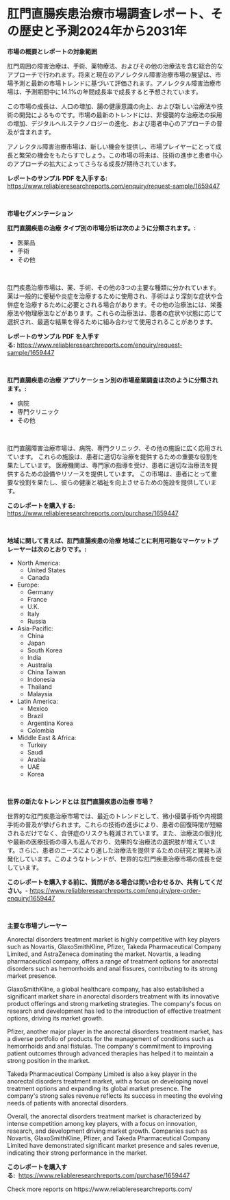 <p><h1>肛門直腸疾患治療市場調査レポート、その歴史と予測2024年から2031年</h1></p><p><strong>市場の概要とレポートの対象範囲</strong></p>
<p><p>肛門周囲の障害治療は、手術、薬物療法、およびその他の治療法を含む総合的なアプローチで行われます。将来と現在のアノレクタル障害治療市場の展望は、市場予測と最新の市場トレンドに基づいて評価されます。アノレクタル障害治療市場は、予測期間中に14.1%の年間成長率で成長すると予想されています。</p><p>この市場の成長は、人口の増加、腸の健康意識の向上、および新しい治療法や技術の開発によるものです。市場の最新のトレンドには、非侵襲的な治療法の採用の増加、デジタルヘルステクノロジーの進化、および患者中心のアプローチの普及が含まれます。</p><p>アノレクタル障害治療市場は、新しい機会を提供し、市場プレイヤーにとって成長と繁栄の機会をもたらすでしょう。この市場の将来は、技術の進歩と患者中心のアプローチの拡大によってさらなる成長が期待されています。</p></p>
<p><strong>レポートのサンプル PDF を入手する:</strong> <a href="https://www.reliableresearchreports.com/enquiry/request-sample/1659447">https://www.reliableresearchreports.com/enquiry/request-sample/1659447</a></p>
<p>&nbsp;</p>
<p><strong>市場セグメンテーション</strong></p>
<p><strong>肛門直腸疾患の治療 タイプ別の市場分析は次のように分類されます。:</strong></p>
<p><ul><li>医薬品</li><li>手術</li><li>その他</li></ul></p>
<p>&nbsp;</p>
<p><p>肛門疾患治療市場は、薬、手術、その他の3つの主要な種類に分かれています。薬は一般的に便秘や炎症を治療するために使用され、手術はより深刻な症状や合併症を治療するために必要とされる場合があります。その他の治療法には、栄養療法や物理療法などがあります。これらの治療法は、患者の症状や状態に応じて選択され、最適な結果を得るために組み合わせて使用されることがあります。</p></p>
<p><strong>レポートのサンプル PDF を入手する:</strong>&nbsp;<a href="https://www.reliableresearchreports.com/enquiry/request-sample/1659447">https://www.reliableresearchreports.com/enquiry/request-sample/1659447</a></p>
<p>&nbsp;</p>
<p><strong> 肛門直腸疾患の治療 アプリケーション別の市場産業調査は次のように分類されます。:</strong></p>
<p><ul><li>病院</li><li>専門クリニック</li><li>その他</li></ul></p>
<p>&nbsp;</p>
<p><p>肛門直腸障害治療市場は、病院、専門クリニック、その他の施設に広く応用されています。 これらの施設は、患者に適切な治療を提供するための重要な役割を果たしています。 医療機関は、専門家の指導を受け、患者に適切な治療法を提供するための設備やリソースを提供しています。 この市場は、患者にとって重要な役割を果たし、彼らの健康と福祉を向上させるための施設を提供しています。</p></p>
<p><strong>このレポートを購入する:</strong>&nbsp; <a href="https://www.reliableresearchreports.com/purchase/1659447">https://www.reliableresearchreports.com/purchase/1659447</a></p>
<p>&nbsp;</p>
<p><strong>地域に関して言えば、肛門直腸疾患の治療 地域ごとに利用可能なマーケットプレーヤーは次のとおりです。:</strong></p>
<p><ul>
    <li>
        North America:
        <ul>
            <li>United States</li>
            <li>Canada</li>
        </ul>
    </li>
    <li>
        Europe:
        <ul>
            <li>Germany</li>
            <li>France</li>
            <li>U.K.</li>
            <li>Italy</li>
            <li>Russia</li>
        </ul>
    </li>
    <li>
        Asia-Pacific:
        <ul>
            <li>China</li>
            <li>Japan</li>
            <li>South Korea</li>
            <li>India</li>
            <li>Australia</li>
            <li>China Taiwan</li>
            <li>Indonesia</li>
            <li>Thailand</li>
            <li>Malaysia</li>
        </ul>
    </li>
    <li>
        Latin America:
        <ul>
            <li>Mexico</li>
            <li>Brazil</li>
            <li>Argentina Korea</li>
            <li>Colombia</li>
        </ul>
    </li>
    <li>
        Middle East & Africa:
        <ul>
            <li>Turkey</li>
            <li>Saudi</li>
            <li>Arabia</li>
            <li>UAE</li>
            <li>Korea</li>
        </ul>
    </li>
    </ul></p>
<p>&nbsp;</p>
<p><strong>世界の新たなトレンドとは 肛門直腸疾患の治療 市場？</strong></p>
<p><p>世界的な肛門疾患治療市場では、最近のトレンドとして、微小侵襲手術や内視鏡手術の普及が挙げられます。これらの技術の進歩により、患者の回復時間が短縮されるだけでなく、合併症のリスクも軽減されています。また、治療法の個別化や最新の医療技術の導入も進んでおり、効果的な治療法の選択肢が増えています。さらに、患者のニーズにより適した治療法を提供するための研究と開発も活発化しています。このようなトレンドが、世界的な肛門疾患治療市場の成長を促しています。</p></p>
<p><strong>このレポートを購入する前に、質問がある場合は問い合わせるか、共有してください。</strong>- <a href="https://www.reliableresearchreports.com/enquiry/pre-order-enquiry/1659447">https://www.reliableresearchreports.com/enquiry/pre-order-enquiry/1659447</a></p>
<p>&nbsp;</p>
<p><strong>主要な市場プレーヤー</strong></p>
<p><p>Anorectal disorders treatment market is highly competitive with key players such as Novartis, GlaxoSmithKline, Pfizer, Takeda Pharmaceutical Company Limited, and AstraZeneca dominating the market. Novartis, a leading pharmaceutical company, offers a range of treatment options for anorectal disorders such as hemorrhoids and anal fissures, contributing to its strong market presence.</p><p>GlaxoSmithKline, a global healthcare company, has also established a significant market share in anorectal disorders treatment with its innovative product offerings and strong marketing strategies. The company's focus on research and development has led to the introduction of effective treatment options, driving its market growth.</p><p>Pfizer, another major player in the anorectal disorders treatment market, has a diverse portfolio of products for the management of conditions such as hemorrhoids and anal fistulas. The company's commitment to improving patient outcomes through advanced therapies has helped it to maintain a strong position in the market.</p><p>Takeda Pharmaceutical Company Limited is also a key player in the anorectal disorders treatment market, with a focus on developing novel treatment options and expanding its global market presence. The company's strong sales revenue reflects its success in meeting the evolving needs of patients with anorectal disorders.</p><p>Overall, the anorectal disorders treatment market is characterized by intense competition among key players, with a focus on innovation, research, and development driving market growth. Companies such as Novartis, GlaxoSmithKline, Pfizer, and Takeda Pharmaceutical Company Limited have demonstrated significant market presence and sales revenue, indicating their strong performance in the market.</p></p>
<p><strong>このレポートを購入する:</strong>&nbsp;&nbsp;<a href="https://www.reliableresearchreports.com/purchase/1659447">https://www.reliableresearchreports.com/purchase/1659447</a></p>
<p>Check more reports on https://www.reliableresearchreports.com/</p>
